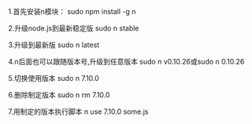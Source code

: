 1.首先安装n模块：
sudo npm install -g n

2.升级node.js到最新稳定版
sudo n stable

3.升级到最新版
sudo n latest

4.n后面也可以跟随版本号,升级到任意版本
sudo n v0.10.26或sudo n 0.10.26

5.切换使用版本
sudo n 7.10.0

6.删除制定版本
sudo n rm 7.10.0

7.用制定的版本执行脚本
n use 7.10.0 some.js


